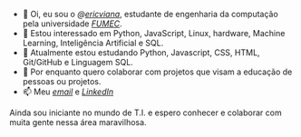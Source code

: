 - 👋 Oi, eu sou o _@[ericviana](https://github.com/ericviana)_, estudante de engenharia da computação pela universidade _[FUMEC](http://www.fumec.br/)_.
- 👀 Estou interessado em Python, JavaScript, Linux, hardware, Machine Learning, Inteligência Artificial e SQL.
- 🌱 Atualmente estou estudando Python, Javascript, CSS, HTML, Git/GitHub e Linguagem SQL.
- 💞️ Por enquanto quero colaborar com projetos que visam a educação de pessoas ou projetos.
- 📫 Meu _[email](https://ericviana954@gmail.com)_ e _[LinkedIn](https://www.linkedin.com/in/eric-viana-2712181a3/)_

Ainda sou iniciante no mundo de T.I. e espero conhecer e colaborar com muita gente nessa área maravilhosa.
